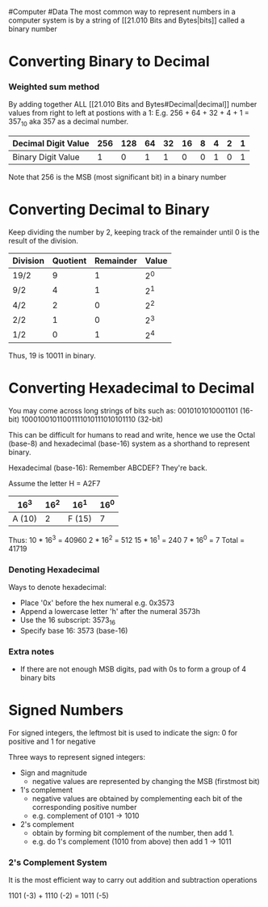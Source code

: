 #Computer #Data 
The most common way to represent numbers in a computer system is by a string of [[21.010 Bits and Bytes|bits]] called a binary number

# Converting Binary to Decimal

### Weighted sum method
By adding together ALL [[21.010 Bits and Bytes#Decimal|decimal]] number values from right to left at postions with a 1:
E.g. 256 + 64 + 32 + 4 + 1 = 357$_1$$_0$ aka 357 as a decimal number.

| Decimal Digit Value | 256 | 128 | 64  | 32  | 16  | 8   | 4   | 2   | 1   |
| ------------------- | --- | --- | --- | --- | --- | --- | --- | --- | --- |
| Binary Digit Value  | 1   | 0   | 1   | 1   | 0   | 0   | 1   | 0   | 1   |
Note that 256 is the MSB (most significant bit) in a binary number
# Converting Decimal to Binary
Keep dividing the number by 2, keeping track of the remainder until 0 is the result of the division.

| Division | Quotient | Remainder | Value |
| -------- | -------- | --------- | ----- |
| 19/2     | 9        | 1         | 2$^0$ |
| 9/2      | 4        | 1         | 2$^1$ |
| 4/2      | 2        | 0         | 2$^2$ |
| 2/2      | 1        | 0         | 2$^3$ |
| 1/2      | 0        | 1         | 2$^4$ |
Thus, 19 is 10011 in binary.

# Converting Hexadecimal to Decimal
You may come across long strings of bits such as:
0010101010001101 (16-bit)
10001001011001111010111010101110 (32-bit)

This can be difficult for humans to read and write, hence we use the Octal (base-8) and hexadecimal (base-16) system as a shorthand to represent binary.

Hexadecimal (base-16):
Remember ABCDEF? They're back.

Assume the letter H = A2F7

| 16$^3$ | 16$^2$ | 16$^1$ | 16$^0$ |
| ------ | ------ | ------ | ------ |
| A (10) | 2      | F (15) | 7      |
Thus:
10 * 16$^3$ = 40960
2 * 16$^2$ = 512
15 * 16$^1$ = 240
7 * 16$^0$ = 7
Total = 41719

### Denoting Hexadecimal
Ways to denote hexadecimal:
- Place '0x' before the hex numeral e.g. 0x3573
- Append a lowercase letter 'h' after the numeral 3573h
- Use the 16 subscript: 3573$_1$$_6$ 
- Specify base 16: 3573 (base-16)

### Extra notes
- If there are not enough MSB digits, pad with 0s to form a group of 4 binary bits

# Signed Numbers
For signed integers, the leftmost bit is used to indicate the sign:
0 for positive and 1 for negative

Three ways to represent signed integers:
- Sign and magnitude
	- negative values are represented by changing the MSB (firstmost bit)
- 1's complement
	- negative values are obtained by complementing each bit of the corresponding positive number
	- e.g. complement of 0101 -> 1010
- 2's complement
	- obtain by forming bit complement of the number, then add 1.
	- e.g. do 1's complement (1010 from above) then add 1 -> 1011

### 2's Complement System
It is the most efficient way to carry out addition and subtraction operations

1101 (-3) + 1110 (-2) = 1011 (-5)
